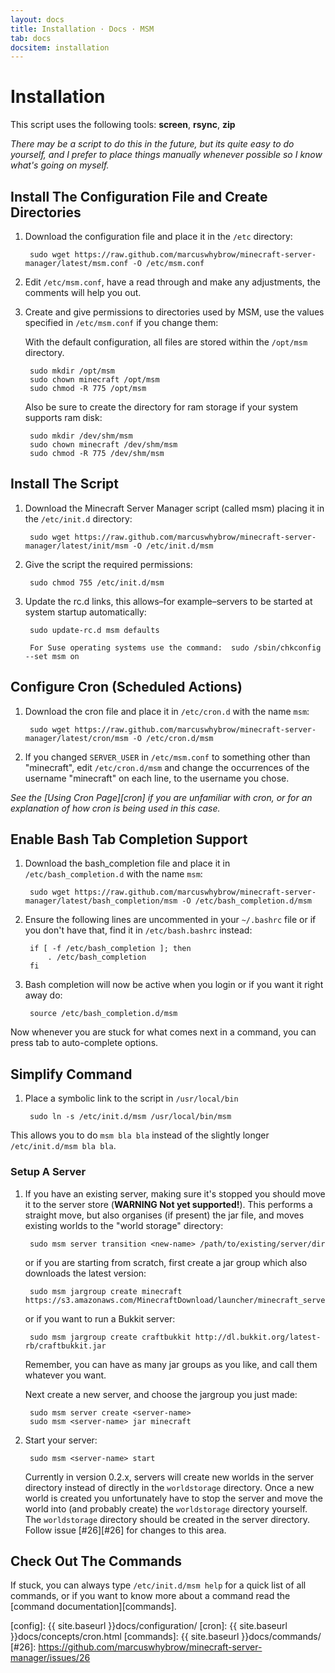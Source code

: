 ```yaml
---
layout: docs
title: Installation · Docs · MSM
tab: docs
docsitem: installation
---
```


Installation
============

This script uses the following tools: **screen**, **rsync**, **zip**

*There may be a script to do this in the future, but its quite easy to do yourself, and I prefer to place things manually whenever possible so I know what's going on myself.*

## Install The Configuration File and Create Directories

1. Download the configuration file and place it in the `/etc` directory:

        sudo wget https://raw.github.com/marcuswhybrow/minecraft-server-manager/latest/msm.conf -O /etc/msm.conf

2. Edit `/etc/msm.conf`, have a read through and make any adjustments, the comments will help you out.

3. Create and give permissions to directories used by MSM, use the values specified in `/etc/msm.conf` if you change them:

    With the default configuration, all files are stored within the `/opt/msm` directory.

        sudo mkdir /opt/msm
        sudo chown minecraft /opt/msm
        sudo chmod -R 775 /opt/msm

    Also be sure to create the directory for ram storage if your system supports ram disk:

        sudo mkdir /dev/shm/msm
        sudo chown minecraft /dev/shm/msm
        sudo chmod -R 775 /dev/shm/msm

## Install The Script

1. Download the Minecraft Server Manager script (called msm) placing it in the `/etc/init.d` directory:

        sudo wget https://raw.github.com/marcuswhybrow/minecraft-server-manager/latest/init/msm -O /etc/init.d/msm

2. Give the script the required permissions:

        sudo chmod 755 /etc/init.d/msm

3. Update the rc.d links, this allows–for example–servers to be started at system startup automatically:

        sudo update-rc.d msm defaults

        For Suse operating systems use the command:  sudo /sbin/chkconfig --set msm on

## Configure Cron (Scheduled Actions)

1. Download the cron file and place it in `/etc/cron.d` with the name `msm`:

        sudo wget https://raw.github.com/marcuswhybrow/minecraft-server-manager/latest/cron/msm -O /etc/cron.d/msm

2. If you changed `SERVER_USER` in `/etc/msm.conf` to something other than "minecraft", edit `/etc/cron.d/msm` and change the occurrences of the username "minecraft" on each line, to the username you chose.

*See the [Using Cron Page][cron] if you are unfamiliar with cron, or for an explanation of how cron is being used in this case.*


## Enable Bash Tab Completion Support

1. Download the bash_completion file and place it in `/etc/bash_completion.d` with the name `msm`:

        sudo wget https://raw.github.com/marcuswhybrow/minecraft-server-manager/latest/bash_completion/msm -O /etc/bash_completion.d/msm

2. Ensure the following lines are uncommented in your `~/.bashrc` file or if you don't have that, find it in `/etc/bash.bashrc` instead:

        if [ -f /etc/bash_completion ]; then
            . /etc/bash_completion
        fi

3. Bash completion will now be active when you login or if you want it right away do:

        source /etc/bash_completion.d/msm

Now whenever you are stuck for what comes next in a command, you can press tab to auto-complete options.

## Simplify Command

1. Place a symbolic link to the script in `/usr/local/bin`

        sudo ln -s /etc/init.d/msm /usr/local/bin/msm

This allows you to do `msm bla bla` instead of the slightly longer `/etc/init.d/msm bla bla`.

### Setup A Server

1. If you have an existing server, making sure it's stopped you should move it to the server store (**WARNING Not yet supported!**). This performs a straight move, but also organises (if present) the jar file, and moves existing worlds to the "world storage" directory:

        sudo msm server transition <new-name> /path/to/existing/server/dir

    or if you are starting from scratch, first create a jar group which also downloads the latest version:

        sudo msm jargroup create minecraft https://s3.amazonaws.com/MinecraftDownload/launcher/minecraft_server.jar

    or if you want to run a Bukkit server:

        sudo msm jargroup create craftbukkit http://dl.bukkit.org/latest-rb/craftbukkit.jar

    Remember, you can have as many jar groups as you like, and call them whatever you want.

    Next create a new server, and choose the jargroup you just made:

        sudo msm server create <server-name>
        sudo msm <server-name> jar minecraft

2. Start your server:

        sudo msm <server-name> start

    Currently in version 0.2.x, servers will create new worlds in the server directory instead of directly in the `worldstorage` directory. Once a new world is created you unfortunately have to stop the server and move the world into (and probably create) the `worldstorage` directory yourself. The `worldstorage` directory should be created in the server directory. Follow issue [#26][#26] for changes to this area.


## Check Out The Commands

If stuck, you can always type `/etc/init.d/msm help` for a quick list of all commands, or if you want to know more about a command read the [command documentation][commands].

[config]: {{ site.baseurl }}docs/configuration/
[cron]: {{ site.baseurl }}docs/concepts/cron.html
[commands]: {{ site.baseurl }}docs/commands/
[#26]: https://github.com/marcuswhybrow/minecraft-server-manager/issues/26